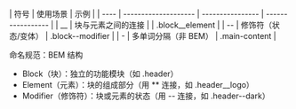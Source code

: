 | 符号 | 使用场景             | 示例             |
| ---- | -------------------- | ---------------- | ----------------- |
| \_\_ | 块与元素之间的连接   |                  | .block\_\_element |
| --   | 修饰符（状态/变体）  | .block--modifier |
| -    | 多单词分隔（非 BEM） | .main-content    |

命名规范：BEM 结构

-   Block（块）：独立的功能模块（如 .header）
-   Element（元素）：块的组成部分（用 \*\* 连接，如 .header\_\_logo）
-   Modifier（修饰符）：块或元素的状态（用 -- 连接，如 .header--dark）
